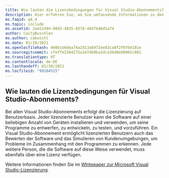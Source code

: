 ```yaml
---
title: Wie lauten die Lizenzbedingungen für Visual Studio-Abonnements?
description: Hier erfahren Sie, wo Sie umfassende Informationen zu den Lizenzbedingungen von Visual Studio finden.
ms.faqid: q4_4
ms.topic: include
ms.assetid: 2ae51494-98d3-4835-8378-4847b46d1a74
author: CaityBuschlen
ms.author: cabuschl
ms.date: 01/28/2021
ms.openlocfilehash: 940bcb6dea74a2d13a6972ee83ca8f2f0764101e
ms.sourcegitcommit: cfeffe2364275a347db0ba2dce36d8e80001c081
ms.translationtype: HT
ms.contentlocale: de-DE
ms.lasthandoff: 01/30/2021
ms.locfileid: "99104515"
---
```

## <a name="what-are-the-licensing-terms-for-visual-studio-subscriptions"></a>Wie lauten die Lizenzbedingungen für Visual Studio-Abonnements? 

Bei allen Visual Studio-Abonnements erfolgt die Lizenzierung auf Benutzerbasis.  Jeder lizenzierte Benutzer kann die Software auf einer beliebigen Anzahl von Geräten installieren und verwenden, um seine Programme zu entwerfen, zu entwickeln, zu testen, und vorzuführen.  Ein Visual Studio-Abonnement ermöglicht lizenzierten Benutzern auch das Bewerten der Software und das Simulieren von Kundenumgebungen, um Probleme im Zusammenhang mit den Programmen zu erkennen.  Jede weitere Person, die die Software auf diese Weise verwendet, muss ebenfalls über eine Lizenz verfügen. 

Weitere Informationen finden Sie im [Whitepaper zur Microsoft Visual Studio-Lizenzierung](https://aka.ms/vslicensing). 